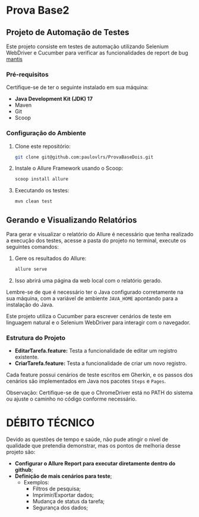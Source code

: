 # Prova Base2

## Projeto de Automação de Testes

Este projeto consiste em testes de automação utilizando Selenium WebDriver e Cucumber para verificar as funcionalidades de report de bug [mantis](https://mantis-prova.base2.com.br/)

### Pré-requisitos

Certifique-se de ter o seguinte instalado em sua máquina:

- **Java Development Kit (JDK) 17**
- Maven
- Git
- Scoop

### Configuração do Ambiente

1. Clone este repositório:

	```bash
    git clone git@github.com:paulovlrs/ProvaBaseDois.git
	```


2. Instale o Allure Framework usando o Scoop:

    ```bash
    scoop install allure
    ```
	

3. Executando os testes:

    ```bash
    mvn clean test
    ```

## Gerando e Visualizando Relatórios

Para gerar e visualizar o relatório do Allure é necessário que tenha realizado a execução dos testes, acesse a pasta do projeto no terminal, execute os seguintes comandos:

1. Gere os resultados do Allure:

    ```bash
    allure serve
    ```

2. Isso abrirá uma página da web local com o relatório gerado.

Lembre-se de que é necessário ter o Java configurado corretamente na sua máquina, com a variável de ambiente `JAVA_HOME` apontando para a instalação do Java.

Este projeto utiliza o Cucumber para escrever cenários de teste em linguagem natural e o Selenium WebDriver para interagir com o navegador.

### Estrutura do Projeto

- **EditarTarefa.feature:** Testa a funcionalidade de editar um registro existente.
- **CriarTarefa.feature:** Testa a funcionalidade de criar um novo registro.

Cada feature possui cenários de teste escritos em Gherkin, e os passos dos cenários são implementados em Java nos pacotes `Steps` e `Pages`.

Observação: Certifique-se de que o ChromeDriver está no PATH do sistema ou ajuste o caminho no código conforme necessário.


# DÉBITO TÉCNICO
Devido as questões de tempo e saúde, não pude atingir o nível de qualidade que pretendia demonstrar, mas os pontos de melhoria desse projeto são:

- **Configurar o Allure Report para executar diretamente dentro do github**;
- **Definição de mais cenários para teste**;
	- Exemplos: 
		- Filtros de pesquisa;
		- Imprimir/Exportar dados;
		- Mudança de status da tarefa;
		- Segurança dos dados;
